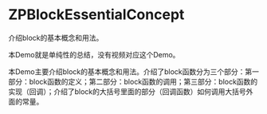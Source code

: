 # ZPBlockEssentialConcept
介绍block的基本概念和用法。

本Demo就是单纯性的总结，没有视频对应这个Demo。

本Demo主要介绍block的基本概念和用法。介绍了block函数分为三个部分：第一部分：block函数的定义；第二部分：block函数的调用；第三部分：block函数的实现（回调）；介绍了block的大括号里面的部分（回调函数）如何调用大括号外面的常量。
